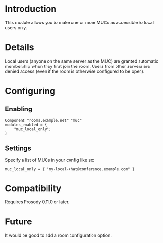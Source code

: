 # Introduction

This module allows you to make one or more MUCs as accessible to local users only.

# Details

Local users (anyone on the same server as the MUC) are granted automatic
membership when they first join the room. Users from other servers are
denied access (even if the room is otherwise configured to be open).

# Configuring

## Enabling

``` {.lua}
Component "rooms.example.net" "muc"
modules_enabled = {
    "muc_local_only";
}
```

## Settings

Specify a list of MUCs in your config like so:

```
muc_local_only = { "my-local-chat@conference.example.com" }
```

# Compatibility

Requires Prosody 0.11.0 or later.

# Future

It would be good to add a room configuration option.
